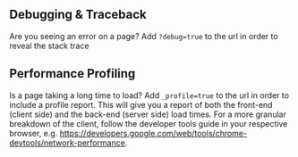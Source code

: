 ## Debugging & Traceback

Are you seeing an error on a page? Add `?debug=true` to the url in order to reveal the stack trace

## Performance Profiling

Is a page taking a long time to load? Add `_profile=true` to the url in order to include a profile report. This will give you a report of both the front-end (client side) and the back-end (server side) load times. For a more granular breakdown of the client, follow the developer tools guide in your respective browser, e.g. https://developers.google.com/web/tools/chrome-devtools/network-performance.

